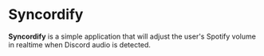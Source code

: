 # Syncordify


**Syncordify** is a simple application that will adjust the user's Spotify volume in realtime when Discord audio is detected. 
